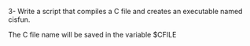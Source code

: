 3- Write a script that compiles a C file and creates an executable named cisfun.



The C file name will be saved in the variable $CFILE
